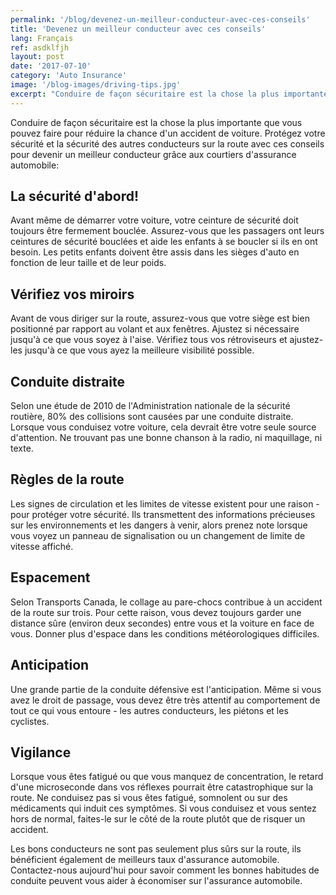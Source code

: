 ```yaml
---
permalink: '/blog/devenez-un-meilleur-conducteur-avec-ces-conseils'
title: 'Devenez un meilleur conducteur avec ces conseils'
lang: Français
ref: asdklfjh
layout: post
date: '2017-07-10'
category: 'Auto Insurance'
image: '/blog-images/driving-tips.jpg'
excerpt: "Conduire de façon sécuritaire est la chose la plus importante que vous pouvez faire pour réduire la chance d'un accident de voiture. Protégez votre sécurité et la sécurité des autres conducteurs sur la route."
---
```


Conduire de façon sécuritaire est la chose la plus importante que vous pouvez faire pour réduire la chance d'un accident de voiture. Protégez votre sécurité et la sécurité des autres conducteurs sur la route avec ces conseils pour devenir un meilleur conducteur grâce aux courtiers d'assurance automobile:

## La sécurité d'abord!
Avant même de démarrer votre voiture, votre ceinture de sécurité doit toujours être fermement bouclée. Assurez-vous que les passagers ont leurs ceintures de sécurité bouclées et aide les enfants à se boucler si ils en ont besoin. Les petits enfants doivent être assis dans les sièges d'auto en fonction de leur taille et de leur poids.

## Vérifiez vos miroirs
Avant de vous diriger sur la route, assurez-vous que votre siège est bien positionné par rapport au volant et aux fenêtres. Ajustez si nécessaire jusqu'à ce que vous soyez à l'aise. Vérifiez tous vos rétroviseurs et ajustez-les jusqu'à ce que vous ayez la meilleure visibilité possible.

## Conduite distraite
Selon une étude de 2010 de l'Administration nationale de la sécurité routière, 80% des collisions sont causées par une conduite distraite. Lorsque vous conduisez votre voiture, cela devrait être votre seule source d'attention. Ne trouvant pas une bonne chanson à la radio, ni maquillage, ni texte.

## Règles de la route
Les signes de circulation et les limites de vitesse existent pour une raison - pour protéger votre sécurité. Ils transmettent des informations précieuses sur les environnements et les dangers à venir, alors prenez note lorsque vous voyez un panneau de signalisation ou un changement de limite de vitesse affiché.

## Espacement
Selon Transports Canada, le collage au pare-chocs contribue à un accident de la route sur trois. Pour cette raison, vous devez toujours garder une distance sûre (environ deux secondes) entre vous et la voiture en face de vous. Donner plus d'espace dans les conditions météorologiques difficiles.

## Anticipation
Une grande partie de la conduite défensive est l'anticipation. Même si vous avez le droit de passage, vous devez être très attentif au comportement de tout ce qui vous entoure - les autres conducteurs, les piétons et les cyclistes.

## Vigilance
Lorsque vous êtes fatigué ou que vous manquez de concentration, le retard d'une microseconde dans vos réflexes pourrait être catastrophique sur la route. Ne conduisez pas si vous êtes fatigué, somnolent ou sur des médicaments qui induit ces symptômes. Si vous conduisez et vous sentez hors de normal, faites-le sur le côté de la route plutôt que de risquer un accident.

Les bons conducteurs ne sont pas seulement plus sûrs sur la route, ils bénéficient également de meilleurs taux d'assurance automobile. Contactez-nous aujourd'hui pour savoir comment les bonnes habitudes de conduite peuvent vous aider à économiser sur l'assurance automobile.